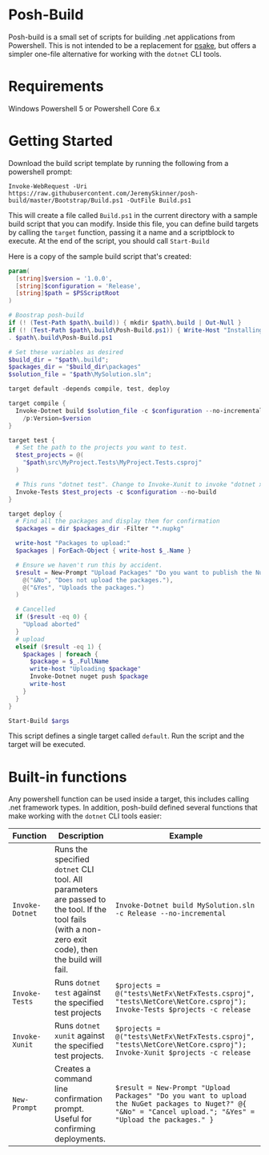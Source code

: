 # Posh-Build

Posh-build is a small set of scripts for building .net applications from Powershell. This is not intended to be a replacement for [psake](https://github.com/psake/psake/), but offers a simpler one-file alternative for working with the `dotnet` CLI tools.

# Requirements

Windows Powershell 5 or Powershell Core 6.x

# Getting Started

Download the build script template by running the following from a powershell prompt:

```
Invoke-WebRequest -Uri https://raw.githubusercontent.com/JeremySkinner/posh-build/master/Bootstrap/Build.ps1 -OutFile Build.ps1
```

This will create a file called `Build.ps1` in the current directory with a sample build script that you can modify.
Inside this file, you can define build targets by calling the `target` function, passing it a name and a scriptblock to execute.
At the end of the script, you should call `Start-Build`

Here is a copy of the sample build script that's created:

```powershell
param(
  [string]$version = '1.0.0',
  [string]$configuration = 'Release',
  [string]$path = $PSScriptRoot
)

# Boostrap posh-build
if (! (Test-Path $path\.build)) { mkdir $path\.build | Out-Null }
if (! (Test-Path $path\.build\Posh-Build.ps1)) { Write-Host "Installing posh-build..."; Save-Script "Posh-Build" -Path $path\.build }
. $path\.build\Posh-Build.ps1

# Set these variables as desired
$build_dir = "$path\.build";
$packages_dir = "$build_dir\packages"
$solution_file = "$path\MySolution.sln";

target default -depends compile, test, deploy

target compile {
  Invoke-Dotnet build $solution_file -c $configuration --no-incremental `
    /p:Version=$version
}

target test {
  # Set the path to the projects you want to test.
  $test_projects = @(
    "$path\src\MyProject.Tests\MyProject.Tests.csproj"
  )

  # This runs "dotnet test". Change to Invoke-Xunit to invoke "dotnet xunit"
  Invoke-Tests $test_projects -c $configuration --no-build
}

target deploy {
  # Find all the packages and display them for confirmation
  $packages = dir $packages_dir -Filter "*.nupkg"

  write-host "Packages to upload:"
  $packages | ForEach-Object { write-host $_.Name }

  # Ensure we haven't run this by accident.
  $result = New-Prompt "Upload Packages" "Do you want to publish the NuGet packages?" @(
    @("&No", "Does not upload the packages."),
    @("&Yes", "Uploads the packages.")
  )

  # Cancelled
  if ($result -eq 0) {
    "Upload aborted"
  }
  # upload
  elseif ($result -eq 1) {
    $packages | foreach {
      $package = $_.FullName
      write-host "Uploading $package"
      Invoke-Dotnet nuget push $package
      write-host
    }
  }
}

Start-Build $args
```

This script defines a single target called `default`. Run the script and the target will be executed.

# Built-in functions

Any powershell function can be used inside a target, this includes calling .net framework types. In addition, posh-build defined several functions that make working with the `dotnet` CLI tools easier:

| Function             | Description | Example |
| -------------------- | ----------- | ------- |
| `Invoke-Dotnet`      | Runs the specified `dotnet` CLI tool. All parameters are passed to the tool. If the tool fails (with a non-zero exit code), then the build will fail. | `Invoke-Dotnet build MySolution.sln -c Release --no-incremental` |
| `Invoke-Tests`       | Runs `dotnet test` against the specified test projects | `$projects = @("tests\NetFx\NetFxTests.csproj", "tests\NetCore\NetCore.csproj"); Invoke-Tests $projects -c release` |
| `Invoke-Xunit`       | Runs `dotnet xunit` against the specified test projects. | `$projects = @("tests\NetFx\NetFxTests.csproj", "tests\NetCore\NetCore.csproj"); Invoke-Xunit $projects -c release` |
| `New-Prompt`         | Creates a command line confirmation prompt. Useful for confirming deployments. | `$result = New-Prompt "Upload Packages" "Do you want to upload the NuGet packages to Nuget?" @{ "&No" = "Cancel upload."; "&Yes" = "Upload the packages." }` |